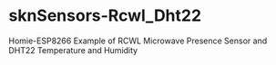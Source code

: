 # sknSensors-Rcwl_Dht22
Homie-ESP8266 Example of RCWL Microwave Presence Sensor and DHT22 Temperature and Humidity

